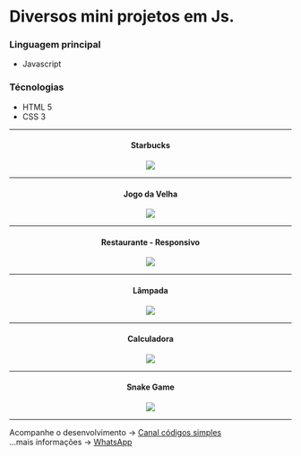 # Diversos mini projetos em Js.

### Linguagem principal
* Javascript

### Técnologias
* HTML 5
* CSS 3

<hr/>

<h4 align="center"> Starbucks </h4>

<div align="center">
 <img src="https://user-images.githubusercontent.com/52077278/140620734-e5b733ce-ef7b-487f-8c62-5190a9182587.gif">
</div>

<hr/>

<h4 align="center"> Jogo da Velha </h4>

<div align="center">
 <img src="https://user-images.githubusercontent.com/52077278/140620825-8bcbe239-b987-4770-87ad-b114d6938b6b.gif">
</div>

<hr/>

<h4 align="center"> Restaurante - Responsivo </h4>

<div align="center">
 <img src="https://user-images.githubusercontent.com/52077278/140620879-f78373c3-4367-4dae-b7e8-513a959a1497.gif">
</div>

<hr/>

<h4 align="center"> Lâmpada </h4>

<div align="center">
 <img src="https://user-images.githubusercontent.com/52077278/140599612-b7ec0733-c279-430d-bfc3-edd2efc8ad0e.gif">
</div>

<hr/>

<h4 align="center"> Calculadora </h4>

<div align="center">
 <img src="https://user-images.githubusercontent.com/52077278/143298347-f21bc409-12b5-4afa-a300-688824b334fe.gif">
</div>

<hr/>


<h4 align="center"> Snake Game </h4>

<div align="center">
 <img src="https://github.com/Ebony-SYS/jsProject/blob/upstream/snake%20game/assets/img/snakegame.gif">
</div>

<hr/>

Acompanhe o desenvolvimento → [Canal códigos simples](https://www.youtube.com/channel/UC8fRZfYGd21_D8DwuEcFuHw)
</br>...mais informações → <a href="https://api.whatsapp.com/send?phone=5511979714423">WhatsApp</a>



